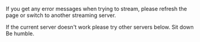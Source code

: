 If you get any error messages when trying to stream, please refresh the page or switch to another streaming server.

If the current server doesn't work please try other servers below. Sit down Be humble.
